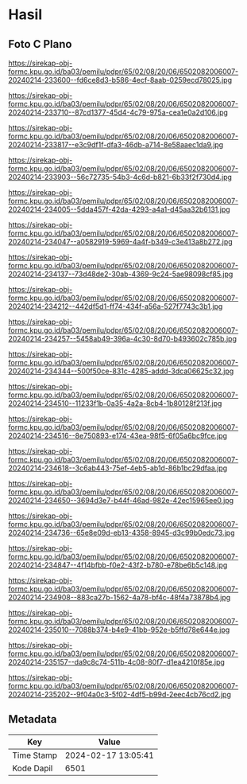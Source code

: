 # Hasil

## Foto C Plano

https://sirekap-obj-formc.kpu.go.id/ba03/pemilu/pdpr/65/02/08/20/06/6502082006007-20240214-233600--fd6ce8d3-b586-4ecf-8aab-0259ecd78025.jpg

https://sirekap-obj-formc.kpu.go.id/ba03/pemilu/pdpr/65/02/08/20/06/6502082006007-20240214-233710--87cd1377-45d4-4c79-975a-cea1e0a2d106.jpg

https://sirekap-obj-formc.kpu.go.id/ba03/pemilu/pdpr/65/02/08/20/06/6502082006007-20240214-233817--e3c9df1f-dfa3-46db-a714-8e58aaec1da9.jpg

https://sirekap-obj-formc.kpu.go.id/ba03/pemilu/pdpr/65/02/08/20/06/6502082006007-20240214-233903--56c72735-54b3-4c6d-b821-6b33f2f730d4.jpg

https://sirekap-obj-formc.kpu.go.id/ba03/pemilu/pdpr/65/02/08/20/06/6502082006007-20240214-234005--5dda457f-42da-4293-a4a1-d45aa32b6131.jpg

https://sirekap-obj-formc.kpu.go.id/ba03/pemilu/pdpr/65/02/08/20/06/6502082006007-20240214-234047--a0582919-5969-4a4f-b349-c3e413a8b272.jpg

https://sirekap-obj-formc.kpu.go.id/ba03/pemilu/pdpr/65/02/08/20/06/6502082006007-20240214-234137--73d48de2-30ab-4369-9c24-5ae98098cf85.jpg

https://sirekap-obj-formc.kpu.go.id/ba03/pemilu/pdpr/65/02/08/20/06/6502082006007-20240214-234212--442df5d1-ff74-434f-a56a-527f7743c3b1.jpg

https://sirekap-obj-formc.kpu.go.id/ba03/pemilu/pdpr/65/02/08/20/06/6502082006007-20240214-234257--5458ab49-396a-4c30-8d70-b493602c785b.jpg

https://sirekap-obj-formc.kpu.go.id/ba03/pemilu/pdpr/65/02/08/20/06/6502082006007-20240214-234344--500f50ce-831c-4285-addd-3dca06625c32.jpg

https://sirekap-obj-formc.kpu.go.id/ba03/pemilu/pdpr/65/02/08/20/06/6502082006007-20240214-234510--11233f1b-0a35-4a2a-8cb4-1b80128f213f.jpg

https://sirekap-obj-formc.kpu.go.id/ba03/pemilu/pdpr/65/02/08/20/06/6502082006007-20240214-234516--8e750893-e174-43ea-98f5-6f05a6bc9fce.jpg

https://sirekap-obj-formc.kpu.go.id/ba03/pemilu/pdpr/65/02/08/20/06/6502082006007-20240214-234618--3c6ab443-75ef-4eb5-ab1d-86b1bc29dfaa.jpg

https://sirekap-obj-formc.kpu.go.id/ba03/pemilu/pdpr/65/02/08/20/06/6502082006007-20240214-234650--3694d3e7-b44f-46ad-982e-42ec15965ee0.jpg

https://sirekap-obj-formc.kpu.go.id/ba03/pemilu/pdpr/65/02/08/20/06/6502082006007-20240214-234736--65e8e09d-eb13-4358-8945-d3c99b0edc73.jpg

https://sirekap-obj-formc.kpu.go.id/ba03/pemilu/pdpr/65/02/08/20/06/6502082006007-20240214-234847--4f14bfbb-f0e2-43f2-b780-e78be6b5c148.jpg

https://sirekap-obj-formc.kpu.go.id/ba03/pemilu/pdpr/65/02/08/20/06/6502082006007-20240214-234908--883ca27b-1562-4a78-bf4c-48f4a73878b4.jpg

https://sirekap-obj-formc.kpu.go.id/ba03/pemilu/pdpr/65/02/08/20/06/6502082006007-20240214-235010--7088b374-b4e9-41bb-952e-b5ffd78e644e.jpg

https://sirekap-obj-formc.kpu.go.id/ba03/pemilu/pdpr/65/02/08/20/06/6502082006007-20240214-235157--da9c8c74-511b-4c08-80f7-d1ea4210f85e.jpg

https://sirekap-obj-formc.kpu.go.id/ba03/pemilu/pdpr/65/02/08/20/06/6502082006007-20240214-235202--9f04a0c3-5f02-4df5-b99d-2eec4cb76cd2.jpg


## Metadata

| Key        | Value               |
| ---------- | ------------------- |
| Time Stamp | 2024-02-17 13:05:41 |
| Kode Dapil | 6501                |



